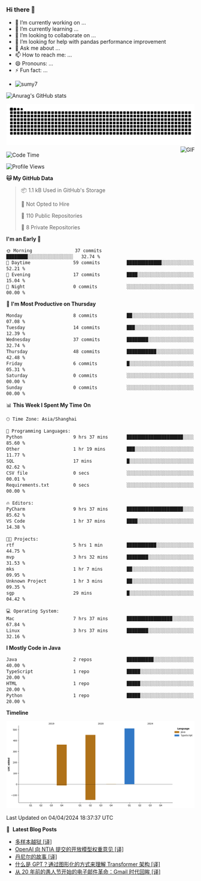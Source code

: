 ### Hi there 👋
<!--
**alloevil/alloevil** is a ✨ _special_ ✨ repository because its `README.md` (this file) appears on your GitHub profile.

Here are some ideas to get you started:

- 🔭 I’m currently working on ...
- 🌱 I’m currently learning ...
- 👯 I’m looking to collaborate on ...
- 🤔 I’m looking for help with ...
- 💬 Ask me about ...
- 📫 How to reach me: ...
- 😄 Pronouns: ...
- ⚡ Fun fact: ...
-->

- 🔭 I’m currently working on ...
- 🌱 I’m currently learning ...
- 👯 I’m looking to collaborate on ...
- 🤔 I’m looking for help with pandas performance improvement
- 💬 Ask me about ...
- 📫 How to reach me: ...
- 😄 Pronouns: ...
- ⚡ Fun fact: ...
  
+ ![sumy7](https://komarev.com/ghpvc/?username=alloevil)

![Anurag's GitHub stats](https://github-readme-stats.vercel.app/api?username=alloevil&show_icons=true&bg_color=00000000)

<picture align="center">
  <source media="(prefers-color-scheme: dark)" srcset="https://github.com/alloevil/alloevil/blob/output/github-contribution-grid-snake.svg">
  <source media="(prefers-color-scheme: dark)" srcset="https://github.com/alloevil/alloevil/blob/output/github-contribution-grid-snake.svg">
  <img alt="github contribution grid snake animation" src="https://github.com/alloevil/alloevil/blob/output/github-contribution-grid-snake.svg">
</picture>

<img align="right" alt="GIF" src="https://raw.githubusercontent.com/JoeyBling/JoeyBling/master/pic/pusheencode.gif" />

<!--START_SECTION:waka-->
![Code Time](http://img.shields.io/badge/Code%20Time-2%2C168%20hrs%2055%20mins-blue)

![Profile Views](http://img.shields.io/badge/Profile%20Views-0-blue)

**🐱 My GitHub Data** 

> 📦 1.1 kB Used in GitHub's Storage 
 > 
> 🚫 Not Opted to Hire
 > 
> 📜 110 Public Repositories 
 > 
> 🔑 8 Private Repositories 
 > 
**I'm an Early 🐤** 

```text
🌞 Morning                37 commits          ████████░░░░░░░░░░░░░░░░░   32.74 % 
🌆 Daytime                59 commits          █████████████░░░░░░░░░░░░   52.21 % 
🌃 Evening                17 commits          ████░░░░░░░░░░░░░░░░░░░░░   15.04 % 
🌙 Night                  0 commits           ░░░░░░░░░░░░░░░░░░░░░░░░░   00.00 % 
```
📅 **I'm Most Productive on Thursday** 

```text
Monday                   8 commits           ██░░░░░░░░░░░░░░░░░░░░░░░   07.08 % 
Tuesday                  14 commits          ███░░░░░░░░░░░░░░░░░░░░░░   12.39 % 
Wednesday                37 commits          ████████░░░░░░░░░░░░░░░░░   32.74 % 
Thursday                 48 commits          ███████████░░░░░░░░░░░░░░   42.48 % 
Friday                   6 commits           █░░░░░░░░░░░░░░░░░░░░░░░░   05.31 % 
Saturday                 0 commits           ░░░░░░░░░░░░░░░░░░░░░░░░░   00.00 % 
Sunday                   0 commits           ░░░░░░░░░░░░░░░░░░░░░░░░░   00.00 % 
```


📊 **This Week I Spent My Time On** 

```text
🕑︎ Time Zone: Asia/Shanghai

💬 Programming Languages: 
Python                   9 hrs 37 mins       █████████████████████░░░░   85.60 % 
Other                    1 hr 19 mins        ███░░░░░░░░░░░░░░░░░░░░░░   11.77 % 
SQL                      17 mins             █░░░░░░░░░░░░░░░░░░░░░░░░   02.62 % 
CSV file                 0 secs              ░░░░░░░░░░░░░░░░░░░░░░░░░   00.01 % 
Requirements.txt         0 secs              ░░░░░░░░░░░░░░░░░░░░░░░░░   00.00 % 

🔥 Editors: 
PyCharm                  9 hrs 37 mins       █████████████████████░░░░   85.62 % 
VS Code                  1 hr 37 mins        ████░░░░░░░░░░░░░░░░░░░░░   14.38 % 

🐱‍💻 Projects: 
rtf                      5 hrs 1 min         ███████████░░░░░░░░░░░░░░   44.75 % 
mvp                      3 hrs 32 mins       ████████░░░░░░░░░░░░░░░░░   31.53 % 
mks                      1 hr 7 mins         ██░░░░░░░░░░░░░░░░░░░░░░░   09.95 % 
Unknown Project          1 hr 3 mins         ██░░░░░░░░░░░░░░░░░░░░░░░   09.35 % 
sgp                      29 mins             █░░░░░░░░░░░░░░░░░░░░░░░░   04.42 % 

💻 Operating System: 
Mac                      7 hrs 37 mins       █████████████████░░░░░░░░   67.84 % 
Linux                    3 hrs 37 mins       ████████░░░░░░░░░░░░░░░░░   32.16 % 
```

**I Mostly Code in Java** 

```text
Java                     2 repos             ██████████░░░░░░░░░░░░░░░   40.00 % 
TypeScript               1 repo              █████░░░░░░░░░░░░░░░░░░░░   20.00 % 
HTML                     1 repo              █████░░░░░░░░░░░░░░░░░░░░   20.00 % 
Python                   1 repo              █████░░░░░░░░░░░░░░░░░░░░   20.00 % 
```



**Timeline**

![Lines of Code chart](https://raw.githubusercontent.com/alloevil/alloevil/main/assets/bar_graph.png)


 Last Updated on 04/04/2024 18:37:37 UTC
<!--END_SECTION:waka-->

📕 &nbsp;**Latest Blog Posts**
<!-- BLOG-POST-LIST:START -->
- [多样本越狱 [译]](https://baoyu.io/translations/anthropic/many-shot-jailbreaking)
- [OpenAI 向 NTIA 提交的开放模型权重意见 [译]](https://baoyu.io/translations/openai/openai-s-comment-to-the-ntia-on-open-model-weights)
- [丹尼尔的故事 [译]](https://baoyu.io/translations/story/tale-of-danie)
- [什么是 GPT？通过图形化的方式来理解 Transformer 架构 [译]](https://baoyu.io/translations/transcript/but-what-is-a-gpt-visual-intro-to-transformers)
- [从 20 年前的愚人节开始的电子邮件革命：Gmail 时代回眸 [译]](https://baoyu.io/translations/google/google-gmail-20-year-anniversary-april-fools-marissa-mayer-brin-page)
<!-- BLOG-POST-LIST:END -->
